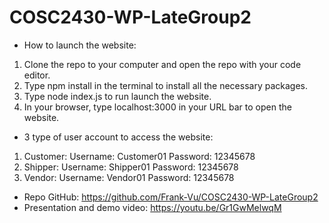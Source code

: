 # COSC2430-WP-LateGroup2

- How to launch the website:
1. Clone the repo to your computer and open the repo with your code editor.
2. Type npm install in the terminal to install all the necessary packages.
3. Type node index.js to run launch the website.
4. In your browser, type localhost:3000 in your URL bar to open the website.

- 3 type of user account to access the website:
1. Customer:
  Username: Customer01
  Password: 12345678
2. Shipper:
  Username: Shipper01
  Password: 12345678
 3. Vendor:
  Username: Vendor01
  Password: 12345678

- Repo GitHub: https://github.com/Frank-Vu/COSC2430-WP-LateGroup2
- Presentation and demo video: https://youtu.be/Gr1GwMelwqM
